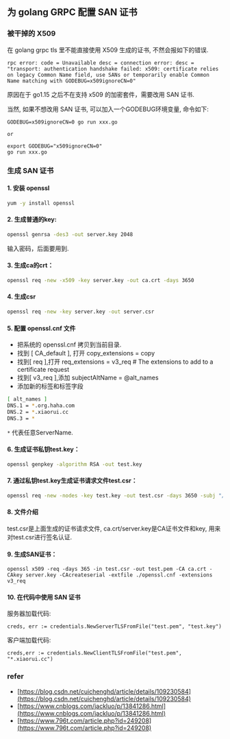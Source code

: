 ## 为 golang GRPC 配置 SAN 证书

### 被干掉的 X509

在 golang grpc tls 里不能直接使用 X509 生成的证书, 不然会报如下的错误.

```
rpc error: code = Unavailable desc = connection error: desc = "transport: authentication handshake failed: x509: certificate relies on legacy Common Name field, use SANs or temporarily enable Common Name matching with GODEBUG=x509ignoreCN=0"
```

原因在于 go1.15 之后不在支持 x509 的加密套件，需要改用 SAN 证书.

当然, 如果不想改用 SAN 证书, 可以加入一个GODEBUG环境变量, 命令如下:

```
GODEBUG=x509ignoreCN=0 go run xxx.go

or

export GODEBUG="x509ignoreCN=0"
go run xxx.go
```

### 生成 SAN 证书

#### 1. 安装 openssl

```bash
yum -y install openssl
```

#### 2. 生成普通的key:

```bash
openssl genrsa -des3 -out server.key 2048
```

输入密码，后面要用到.

#### 3. 生成ca的crt：

```bash
openssl req -new -x509 -key server.key -out ca.crt -days 3650
```

#### 4. 生成csr

```bash
openssl req -new -key server.key -out server.csr
```

#### 5. 配置 openssl.cnf 文件

* 把系统的 openssl.cnf 拷贝到当前目录.
* 找到 [ CA_default ], 打开 copy_extensions = copy
* 找到[ req ],打开 req_extensions = v3_req # The extensions to add to a certificate request
* 找到[ v3_req ],添加 subjectAltName = @alt_names
* 添加新的标签和标签字段

```bash
[ alt_names ]
DNS.1 = *.org.haha.com
DNS.2 = *.xiaorui.cc
DNS.3 = *
```

`*` 代表任意ServerName.

#### 6. 生成证书私钥test.key：

```bash
openssl genpkey -algorithm RSA -out test.key
```

#### 7. 通过私钥test.key生成证书请求文件test.csr：

```bash
openssl req -new -nodes -key test.key -out test.csr -days 3650 -subj "/C=cn/OU=myorg/O=mycomp/CN=myname" -config ./openssl.cnf -extensions v3_req
```

#### 8. 文件介绍

test.csr是上面生成的证书请求文件, ca.crt/server.key是CA证书文件和key, 用来对test.csr进行签名认证.

#### 9. 生成SAN证书：

```
openssl x509 -req -days 365 -in test.csr -out test.pem -CA ca.crt -CAkey server.key -CAcreateserial -extfile ./openssl.cnf -extensions v3_req
```

#### 10. 在代码中使用 SAN 证书

服务器加载代码:

```
creds, err := credentials.NewServerTLSFromFile("test.pem", "test.key")
```

客户端加载代码:

```
creds,err := credentials.NewClientTLSFromFile("test.pem", "*.xiaorui.cc")
```

### refer

- [https://blog.csdn.net/cuichenghd/article/details/109230584](https://blog.csdn.net/cuichenghd/article/details/109230584)
- [https://www.cnblogs.com/jackluo/p/13841286.html](https://www.cnblogs.com/jackluo/p/13841286.html)
- [https://www.796t.com/article.php?id=249208](https://www.796t.com/article.php?id=249208)

